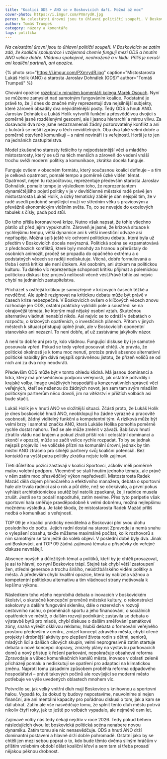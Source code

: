 ```yaml
---
title: "Koalici ODS + ANO se v Boskovicích daří. Možná až moc"
cover-photo: https://i.imgur.com/PXmrydR.jpg
perex: Na celostátní úrovni jsou to úhlavní političtí soupeři. V Boskovicích se zatím zdá, že koaliční spolupráce i vzájemná chemie fungují mezi ODS a hnutím ANO velice dobře.
author: Tomáš Trumpeš
category: názory a komentáře
tags: politika
---
```


*Na celostátní úrovni jsou to úhlavní političtí soupeři. V Boskovicích se zatím zdá, že koaliční spolupráce i vzájemná chemie fungují mezi ODS a hnutím ANO velice dobře. Vládnou spokojeně, neohroženě a v klidu. Příliš je neruší ani koaliční partneři, ani opozice.*

{% photo src="https://i.imgur.com/PXmrydR.jpg" caption="Místostarosta Lukáš Holík (ANO) a starosta Jaroslav Dohnálek (ODS)" author="Tomáš Trumpeš" %}

Chování opozice [rozebral v minulém komentáři kolega Marek Osouch](https://ohlasy.info/clanky/2020/11/vlada-bez-opozice.html). Nyní se můžeme zamyslet nad samotným fungováním koalice. Podstatné je právě to, že ji dnes do značné míry reprezentují dva nejsilnější subjekty, které zároveň obsadily dva nejviditelnější posty. Tedy ODS a hnutí ANO. Jaroslav Dohnálek a Lukáš Holík vytvořili funkční a přesvědčivou dvojici s poměrně jasně rozdělenými gescemi, ale i jasnou hierarchií a mírou vlivu. Za dosavadní dva roky jsme nezaznamenali žádný pozorovatelný konflikt a ani z kuloárů se nešíří zprávy o těch neviditelných. Oba dva také velmi dobře a poměrně otevřeně komunikují – s námi novináři i s veřejností. Horší je to jen na jednáních zastupitelstva.

Model zkušeného starosty řešícího ty nejpodstatnější věci a mladého místostarosty, který se učí na těch menších a zároveň do vedení vnáší trochu svěží moderní politiky a komunikace, zkrátka docela funguje. 

Funguje ovšem v obecném formátu, který současnou koalici definuje – a tím je celková opatrnost, pomalé tempo a poměrně úzké vidění témat. Opatrnost, nejen tu rozpočtovou, reprezentuje především starosta Jaroslav Dohnálek, pomalé tempo je výsledkem toho, že reprezentantem dynamičtějšího pojetí politiky v je v devítičlenné městské radě právě jen místostarosta Lukáš Holík, a úzký tematický záběr je dán nejspíš tím, že v radě usedli podobně smýšlející muži ve středním věku s pravicovým a převážně ekonomickým viděním světa. To, co se nevejde do excelových tabulek s čísly, padá pod stůl.

Do toho přišla koronavirová krize. Nutno však napsat, že tohle všechno platilo už před jejím vypuknutím. Zároveň je jasné, že krizová situace k rychlejšímu tempu, větší dynamice ani k větší investiční odvaze asi nepřispěje. Možná spíš ještě víc ochromí politickou debatu, která byla už předtím v Boskovicích docela nevýrazná. Politická scéna se vzpamatovává z předchozích konfliktů, které byly mnohdy za hranou a přerůstaly do osobních animozit, pročež se propadla do opačného extrému a o podstatných věcech se raději nediskutuje. Věcná, dobře formulovaná a třeba i ostrá kritika ale není útokem. Ani osobním, ani útokem na politickou kulturu. Tu daleko víc reprezentuje schopnost kritiku přijímat a polemickou politickou diskusi bez projevů nelibosti věcně vést.Právě tohle asi nejvíc chybí na jednáních zastupitelstva.

Přicházet s ostřejší kritikou je samozřejmě v krizových časech těžké a nevděčné. Ale úplně rezignovat na kritickou debatu může být právě v časech krize nebezpečné. V Boskovicích ovšem o klíčových věcech znovu rozhoduje jen ODS, ostatní prakticky vyklidili pole a soustředí se na okrajovější témata, ke kterým mají nějaký osobní vztah. Skutečnou alternativu vládnutí nenabízí nikdo. Asi nejvíc se to odráží v debatách o rozpočtu, o krizových opatřeních, o investičních plánech. Přitom v jiných městech k situaci přistupují úplně jinak, ale v Boskovicích oponentní stanovisko ani nezazní. To není dobře, ať už zastáváme jakýkoliv názor.

A není to dobře ani pro ty, kdo vládnou. Fungující diskuse by i je samotné posouvala vpřed. Pokud se tedy vpřed posouvat chtějí. Je pravda, že politické okolnosti je k tomu moc nenutí, protože právě absence alternativní politické nabídky jim dává nejspíš oprávněnou jistotu, že přízeň voličů se od nich ani za dva roky neodvrátí.

Především ODS může být v tomto ohledu klidná. Má jasnou dominanci a lídra, který má přesvědčivou podporu veřejnosti, jak ostatně potvrdily i krajské volby. Image uvážlivých hospodářů a konzervativních správců věcí veřejných, kteří se neženou do žádných novot, jen sem tam svým mladším politickým partnerům něco dovolí, jim na vítězství v příštích volbách asi bude stačit.

Lukáš Holík je v hnutí ANO ve složitější situaci. Zčásti proto, že Lukáš Holík je dnes boskovické hnutí ANO, neobklopují ho žádné výrazné a pracovité osobnosti, žádný viditelný funkční a kompetentní tým. A riziková může být velmi brzy i samotná značka ANO, která Lukáše Holíka pomohla poměrně rychle dostat nahoru. Teď se ale může změnit v závaží. Babišovo hnutí ztratilo vládu nad krajem a pokud ztratí příští rok i celostátní dominanci a skončí v opozici, může se začít velice rychle rozpadat. To by se jednak nejspíš projevilo i ve voličské přízni na komunální úrovni, jednak by tím místní ANO ztrácelo pro silnější partnery svůj koaliční potenciál. Bez kontaktů na vyšší patra politiky zkrátka nejste tolik zajímaví.

Třetí důležitou pozici zastávají v koalici Sportovci, ačkoliv měli poměrně malou volební podporu. Víceméně se stali hnutím jednoho tématu, ale právě v něm zatím moc přesvědčivý výkon nepředvedli. Místostarosta Radek Mazáč dělá dojem přímočarého a efektivního manažera, debata o sportovní hale ale trvala radnici asi o rok a půl déle, než se očekávalo, a první pokus vyhlásit architektonickou soutěž byl natolik zpackaný, že ji radnice musela zrušit. Jestli se to podaří napodruhé, zatím nevíme. Přes tyto peripetie však sportovní hala směřuje pravděpodobně k velmi dobrému, možná nejlepšímu možnému výsledku. Je také škoda, že místostarosta Radek Mazáč příliš nedbá o komunikaci s veřejností.

TOP 09 je v koalici prakticky neviditelná a Boskováci plní svou úlohu posledního do počtu. Jejich radní dostal na starost Zpravodaj a nemá snahu o vylepšení obsahu, takže můžeme maximálně počítat, kolik rozhovorů s ním samotným se tam ještě do voleb objeví. V poslední době byly dva. Jinak ani Boskováci, ani TOP 09 žádná zajímavá témata a příspěvky do veřejné diskuse nevnášejí.

Absence nových a důležitých témat a politiků, kteří by je chtěli prosazovat, je asi to hlavní, co nyní Boskovice trápí. Stejně tak chybí větší zastoupení žen, střední generace a trochu širšího, neúdržbářského vidění politiky a města. A především chybí kvalitní opozice, která by nabízela vážnou a kompetentní politickou alternativu a tím vládnoucí strany motivovala k lepšímu výkonu.

Následkem toho všeho neprobíhá debata o inovacích v boskovickém školství, o skutečně koncepční proměně městské kultury, o rekonstrukci sokolovny a dalším fungování skleníku, dále o rezervách v rozvoji cestovního ruchu, o proměnách sportu a jeho financování, o sociálních opatřeních ve městě, o dalším rozvoji podnikání; zastavila se debata o výstavbě bytů pro mladé, chybí diskuse o dalším směřování památkové zóny, snaha vyřešit ošklivou reklamu, hlubší debata o formování veřejného prostoru především v centru, zmizel koncept zdravého města, chybí cílené projekty i drobnější aktivity pro zlepšení života rodin s dětmi, seniorů, mladých lidí a dalších cílových skupin, velmi neprogresivně zatím startuje debata o nové koncepci dopravy, zmizely plány na výstavbu parkovacích domů a nový přístup k řešení parkování, nepokračuje obsahová reforma Zpravodaje a vůbec komunikačních kanálů města, inovace v oblasti zeleně přicházejí pomalu a nediskutují se opatření pro adaptaci na klimatickou změnu. Naproti tomu zásadním způsobem proběhla reforma odpadového hospodářství –  právě takových počinů ale rozvíjející se moderní město potřebuje ve výše uvedených oblastech mnohem víc.

Potvrdilo se, jak velký vnitřní dluh mají Boskovice s knihovnou a sportovní halou. Vypadá to, že dokud ty budovy nepostavíme, neuvolníme si nejen finanční, ale ani mentální kapacity pro pořádnou diskusi o tom, jak a kam se dál ubírat. Zatím ale vše nasvědčuje tomu, že splnit tento dluh městu potrvá nikoliv čtyři roky, jak to ještě po volbách vypadalo, ale nejméně osm let. 

Zajímavé volby nás tedy čekají nejdřív v roce 2026. Tedy pokud během následujících dvou let boskovická politická scéna nenabere novou dynamiku. Zatím tomu ale nic nenasvědčuje. ODS a hnutí ANO drží dominantní postavení a hlavně drží dobře pohromadě. Ostatní jako by se chtěli jen mezi sebou poprat o to, kdo bude těmto dvěma silným hráčům v příštím volebním období dělat koaliční křoví a sem tam si třeba prosadí nějakou pěknou drobnost.
